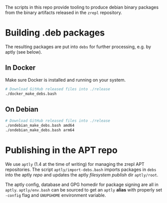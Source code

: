 The scripts in this repo provide tooling to produce debian binary packages from the binary artifacts released in the `zrepl` repository.

# Building .deb packages

The resulting packages are put into `debs` for further processing, e.g. by aptly (see below).

## In Docker

Make sure Docker is installed and running on your system.

```bash
# Download GitHub released files into ./release
./docker_make_debs.bash
```

## On Debian

```bash
# Download GitHub released files into ./release
./ondebian_make_debs.bash amd64
./ondebian_make_debs.bash arm64
```

# Publishing in the APT repo

We use `aptly` (1.4 at the time of writing) for managing the zrepl APT repositories.
The script `aptly/import-debs.bash` imports packages in `debs` into the aptly *repo* and updates the aptly *filesystem publish* dir `aptly/root`.

The aptly config, database and GPG homedir for package signing are all in `aptly`.
`aptly/env.bash` can be sourced to get an `aptly` **alias** with properly set `-config` flag and `GNUPGHOME` environment variable.

